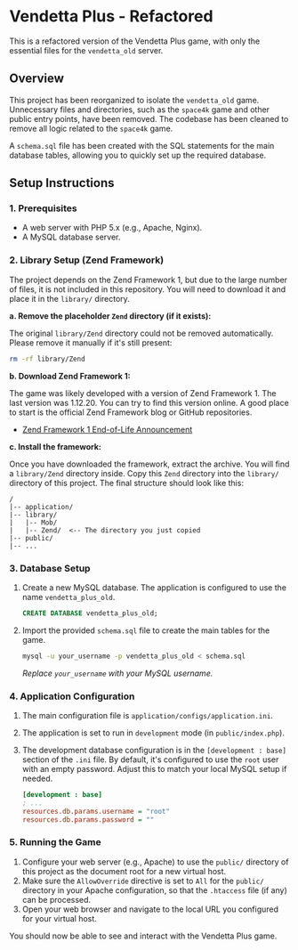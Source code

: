 # Vendetta Plus - Refactored

This is a refactored version of the Vendetta Plus game, with only the essential files for the `vendetta_old` server.

## Overview

This project has been reorganized to isolate the `vendetta_old` game. Unnecessary files and directories, such as the `space4k` game and other public entry points, have been removed. The codebase has been cleaned to remove all logic related to the `space4k` game.

A `schema.sql` file has been created with the SQL statements for the main database tables, allowing you to quickly set up the required database.

## Setup Instructions

### 1. Prerequisites

*   A web server with PHP 5.x (e.g., Apache, Nginx).
*   A MySQL database server.

### 2. Library Setup (Zend Framework)

The project depends on the Zend Framework 1, but due to the large number of files, it is not included in this repository. You will need to download it and place it in the `library/` directory.

**a. Remove the placeholder `Zend` directory (if it exists):**

The original `library/Zend` directory could not be removed automatically. Please remove it manually if it's still present:

```bash
rm -rf library/Zend
```

**b. Download Zend Framework 1:**

The game was likely developed with a version of Zend Framework 1. The last version was 1.12.20. You can try to find this version online. A good place to start is the official Zend Framework blog or GitHub repositories.

*   [Zend Framework 1 End-of-Life Announcement](https://framework.zend.com/blog/2016-06-28-zf1-eol.html)

**c. Install the framework:**

Once you have downloaded the framework, extract the archive. You will find a `library/Zend` directory inside. Copy this `Zend` directory into the `library/` directory of this project. The final structure should look like this:

```
/
|-- application/
|-- library/
|   |-- Mob/
|   |-- Zend/  <-- The directory you just copied
|-- public/
|-- ...
```

### 3. Database Setup

1.  Create a new MySQL database. The application is configured to use the name `vendetta_plus_old`.

    ```sql
    CREATE DATABASE vendetta_plus_old;
    ```

2.  Import the provided `schema.sql` file to create the main tables for the game.

    ```bash
    mysql -u your_username -p vendetta_plus_old < schema.sql
    ```
    *Replace `your_username` with your MySQL username.*

### 4. Application Configuration

1.  The main configuration file is `application/configs/application.ini`.
2.  The application is set to run in `development` mode (in `public/index.php`).
3.  The development database configuration is in the `[development : base]` section of the `.ini` file. By default, it's configured to use the `root` user with an empty password. Adjust this to match your local MySQL setup if needed.

    ```ini
    [development : base]
    ; ...
    resources.db.params.username = "root"
    resources.db.params.password = ""
    ```

### 5. Running the Game

1.  Configure your web server (e.g., Apache) to use the `public/` directory of this project as the document root for a new virtual host.
2.  Make sure the `AllowOverride` directive is set to `All` for the `public/` directory in your Apache configuration, so that the `.htaccess` file (if any) can be processed.
3.  Open your web browser and navigate to the local URL you configured for your virtual host.

You should now be able to see and interact with the Vendetta Plus game.
